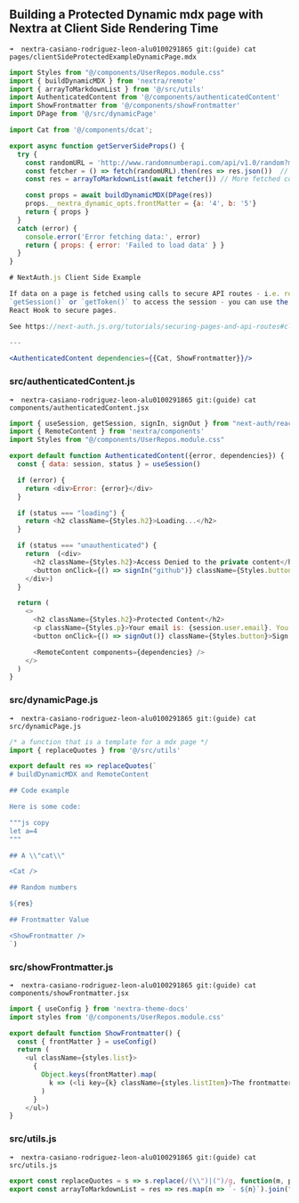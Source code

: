 ## Building a Protected Dynamic mdx page with Nextra at Client Side Rendering Time 

`➜  nextra-casiano-rodriguez-leon-alu0100291865 git:(guide) cat pages/clientSideProtectedExampleDynamicPage.mdx`

```jsx
import Styles from "@/components/UserRepos.module.css"
import { buildDynamicMDX } from 'nextra/remote'
import { arrayToMarkdownList } from '@/src/utils'
import AuthenticatedContent from '@/components/authenticatedContent'
import ShowFrontmatter from '@/components/showFrontmatter'
import DPage from '@/src/dynamicPage'

import Cat from '@/components/dcat';

export async function getServerSideProps() {
  try {
    const randomURL = 'http://www.randomnumberapi.com/api/v1.0/random?min=1&max=100&count=5' // if you move the fetcher function outside of the getStaticProps, 
    const fetcher = () => fetch(randomURL).then(res => res.json())  // you will get an error because fetcher is not defined
    const res = arrayToMarkdownList(await fetcher()) // More fetched content

    const props = await buildDynamicMDX(DPage(res))
    props.__nextra_dynamic_opts.frontMatter = {a: '4', b: '5'} 
    return { props }
  }
  catch (error) {
    console.error('Error fetching data:', error)
    return { props: { error: 'Failed to load data' } }
  }
}

# NextAuth.js Client Side Example

If data on a page is fetched using calls to secure API routes - i.e. routes which use 
`getSession()` or `getToken()` to access the session - you can use the `useSession` 
React Hook to secure pages.

See https://next-auth.js.org/tutorials/securing-pages-and-api-routes#client-side

---

<AuthenticatedContent dependencies={{Cat, ShowFrontmatter}}/>
```

### src/authenticatedContent.js

`➜  nextra-casiano-rodriguez-leon-alu0100291865 git:(guide) cat components/authenticatedContent.jsx`

```js
import { useSession, getSession, signIn, signOut } from "next-auth/react"
import { RemoteContent } from 'nextra/components'
import Styles from "@/components/UserRepos.module.css"

export default function AuthenticatedContent({error, dependencies}) {
  const { data: session, status } = useSession()

  if (error) {
    return <div>Error: {error}</div>
  }

  if (status === "loading") {
    return <h2 className={Styles.h2}>Loading...</h2>
  }

  if (status === "unauthenticated") {
    return  (<div>
      <h2 className={Styles.h2}>Access Denied to the private content</h2>
      <button onClick={() => signIn("github")} className={Styles.button}>Sign in</button>
    </div>)
  }

  return (
    <>
      <h2 className={Styles.h2}>Protected Content</h2>
      <p className={Styles.p}>Your email is: {session.user.email}. You can view this page because you are signed in.</p>
      <button onClick={() => signOut()} className={Styles.button}>Sign out</button>

      <RemoteContent components={dependencies} />
    </>
  )
}
```

### src/dynamicPage.js

`➜  nextra-casiano-rodriguez-leon-alu0100291865 git:(guide) cat src/dynamicPage.js`

```js
/* a function that is a template for a mdx page */
import { replaceQuotes } from '@/src/utils'

export default res => replaceQuotes(`
# buildDynamicMDX and RemoteContent

## Code example

Here is some code:

"""js copy
let a=4
""" 

## A \\"cat\\"

<Cat />

## Random numbers

${res}  

## Frontmatter Value

<ShowFrontmatter />
`)
```

### src/showFrontmatter.js

`➜  nextra-casiano-rodriguez-leon-alu0100291865 git:(guide) cat components/showFrontmatter.jsx`

```js
import { useConfig } from 'nextra-theme-docs'
import styles from '@/components/UserRepos.module.css'

export default function ShowFrontmatter() {
  const { frontMatter } = useConfig()
  return (
    <ul className={styles.list}>
      {
        Object.keys(frontMatter).map(
          k => (<li key={k} className={styles.listItem}>The frontmatter value of "{k}" is "{frontMatter[k]}" </li>)
        )
      }
    </ul>)
}
```

### src/utils.js

`➜  nextra-casiano-rodriguez-leon-alu0100291865 git:(guide) cat src/utils.js`

```js 
export const replaceQuotes = s => s.replace(/(\\")|(")/g, function(m, p1, p2) { return p1? "\\`" : "`"})
export const arrayToMarkdownList = res => res.map(n => `- ${n}`).join("\n") 
```